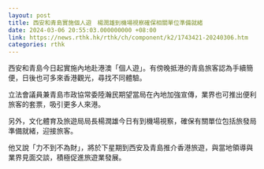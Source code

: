```yaml
---
layout: post
title: 西安和青島實施個人遊　楊潤雄到機場視察確保相關單位準備就緒
date: 2024-03-06 20:55:03.000000000 +08:00
link: https://news.rthk.hk/rthk/ch/component/k2/1743421-20240306.htm
categories: rthk
---
```


西安和青島今日起實施內地赴港澳「個人遊」。有傍晚抵港的青島旅客認為手續簡便，日後也可多來香港觀光，尋找不同體驗。

立法會議員兼青島市政協常委陸瀚民期望當局在內地加強宣傳，業界也可推出便利旅客的套票，吸引更多人來港。

另外，文化體育及旅遊局局長楊潤雄今日有到機場視察，確保有關單位包括旅發局準備就緒，迎接旅客。

他又說「力不到不為財」，將於下星期到西安及青島推介香港旅遊，與當地領導與業界見面交談，積極促進旅遊業發展。
